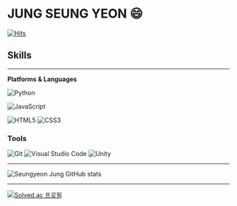 # **JUNG SEUNG YEON** 😄

[![Hits](https://hits.seeyoufarm.com/api/count/incr/badge.svg?url=https%3A%2F%2Fgithub.com%2FdevJSY%2FdevJSY.git&count_bg=%2339D677&title_bg=%230D6513&icon=&icon_color=%23E7E7E7&title=hits&edge_flat=false)](https://hits.seeyoufarm.com)

## **Skills**
___
**Platforms & Languages**<br/>
<!-- ![Java](https://img.shields.io/badge/Java-007396.svg?&amp;style=for-the-badge&amp;logo=Java&amp;logoColor=white)
![Spring](https://img.shields.io/badge/Spring-6DB33F.svg?&amp;style=for-the-badge&amp;logo=Spring&amp;logoColor=white) -->
![Python](https://img.shields.io/badge/Python-3776AB.svg?&amp;style=for-the-badge&amp;logo=Python&amp;logoColor=white)
<!-- ![Android](https://img.shields.io/badge/Android-3DDC84.svg?&amp;style=for-the-badge&amp;logo=Android&amp;logoColor=white) -->
![JavaScript](https://img.shields.io/badge/JavaScript-F7DF1E.svg?&amp;style=for-the-badge&amp;logo=JavaScript&amp;logoColor=white)

<!-- ![TypeScript](https://img.shields.io/badge/TypeScript-3178C6.svg?&amp;style=for-the-badge&amp;logo=TypeScript&amp;logoColor=white) -->
![HTML5](https://img.shields.io/badge/HTML5-E34F26.svg?&amp;style=for-the-badge&amp;logo=HTML5&amp;logoColor=white)
![CSS3](https://img.shields.io/badge/CSS3-1572B6.svg?&amp;style=for-the-badge&amp;logo=CSS3&amp;logoColor=white)
<!-- ![MySQL](https://img.shields.io/badge/MySQL-4479A1.svg?&amp;style=for-the-badge&amp;logo=MySQL&amp;logoColor=white) -->


### **Tools**
![Git](https://img.shields.io/badge/Git-F05032.svg?&amp;style=for-the-badge&amp;logo=Git&amp;logoColor=white)
![Visual Studio Code](https://img.shields.io/badge/Visual%20Studio%20Code-007ACC.svg?&amp;style=for-the-badge&amp;logo=Visual%20Studio%20Code&amp;logoColor=white)
![Unity](https://img.shields.io/badge/Unity-000000.svg?&amp;style=for-the-badge&amp;logo=Unity%20Studio&amp;logoColor=white)

___

<!-- Github Status -->
![Seungyeon Jung GitHub stats](https://github-readme-stats.vercel.app/api?username=devJSY&show_icons=true&theme=tokyonight)
___

[![Solved.ac
프로필](http://mazassumnida.wtf/api/mini/generate_badge?boj={wjdtmd486@naver.com})](https://solved.ac/{wjdtmd486@naver.com})


<!--
**devJSY/devJSY** is a ✨ _special_ ✨ repository because its `README.md` (this file) appears on your GitHub profile.

Here are some ideas to get you started:

- 🔭 I’m currently working on ...
- 🌱 I’m currently learning ...
- 👯 I’m looking to collaborate on ...
- 🤔 I’m looking for help with ...
- 💬 Ask me about ...
- 📫 How to reach me: ...
- 😄 Pronouns: ...
- ⚡ Fun fact: ...
-->
